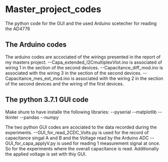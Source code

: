 # Master_project_codes
The python code for the GUI and the used Arduino scetecher for reading the AD4776

## The Arduino codes

The arduino codes are accociated of the wirings presented in the report of my masters project.
--Capa_extended_I2CmultiplexVlot.ino is associated of wiring 1 in the section of the second devices. 
--Capacitance_diff_mod.ino is associated with the wiring 3 in the section of the second devices. 
--Capacitance_mes_ext_mod.ino is associated with the wiring 2 in the section of the second devices and the wiring of the first devices.

## The python 3.7.1 GUI code

Make shure to have installe the following libraries:
--pyserial
--matplotlib
--tkinter
--pandas
--numpy

The two python GUI codes are acociated to the data recorded during the experiments.
--GUI_for_read_2CDC_Volts.py is used for the record of capacitance singal A and B and the Voltage read by the Arduino ADC
--GUI_for_capa_applyV.py is used for reading 1 measurement signal at once. So for the experiments where the overall capacitance is read. Additionally the applied voltage is set with thiy GUI.
